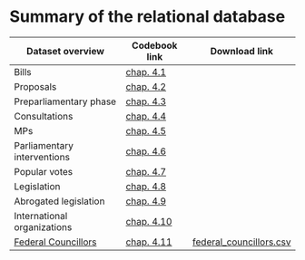 # Summary of the relational database


|Dataset overview | Codebook link | Download link|
|------------|-----------|------------|
| Bills       |  [chap. 4.1](https://github.com/julienmjaquet/Legpro/blob/master/main%20codebook.md#bills-dataset-detailed-information)     |               |
| Proposals | [chap. 4.2](https://github.com/julienmjaquet/Legpro/blob/master/main%20codebook.md#proposals-dataset)  |      |
| Preparliamentary phase | [chap. 4.3](https://github.com/julienmjaquet/Legpro/blob/master/main%20codebook.md#preparliamentary-phase-dataset)      |       |
| Consultations | [chap. 4.4](https://github.com/julienmjaquet/Legpro/blob/master/main%20codebook.md#consultations-dataset)         |       |
| MPs        | [chap. 4.5](https://github.com/julienmjaquet/Legpro/blob/master/main%20codebook.md#mps-dataset)           |       |
| Parliamentary interventions     |  [chap. 4.6](https://github.com/julienmjaquet/Legpro/blob/master/main%20codebook.md#parliamentary-votes-dataset)          |            |
| Popular votes           | [chap. 4.7](https://github.com/julienmjaquet/Legpro/blob/master/main%20codebook.md#popular-votes-dataset)           |            |
| Legislation           | [chap. 4.8](https://github.com/julienmjaquet/Legpro/blob/master/main%20codebook.md#legislation-dataset)           |            |
| Abrogated legislation     |  [chap. 4.9](https://github.com/julienmjaquet/Legpro/blob/master/main%20codebook.md#abrogated-legislation-dataset)          |            |
| International organizations           | [chap. 4.10](https://github.com/julienmjaquet/Legpro/blob/master/main%20codebook.md#international-organizations-dataset)           |            |
| [Federal Councillors](https://github.com/julienmjaquet/Legpro/blob/master/data/csv/federal_councillors.csv) | [chap. 4.11](https://github.com/julienmjaquet/Legpro/blob/master/main%20codebook.md#federal-councillors-dataset)    |  [federal_councillors.csv](https://raw.githubusercontent.com/julienmjaquet/Legpro/master/data/csv/federal_councillors.csv)      |
